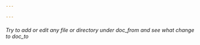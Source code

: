 ```yaml
---

---
```


<h6 id="Try-to-add-or-edit-any-file-or-directory-under-docfrom-and-see-what-change-to-docto" class="common-anchor-header">Try to add or edit any file or directory under doc_from and see what change to doc_to</h6>
